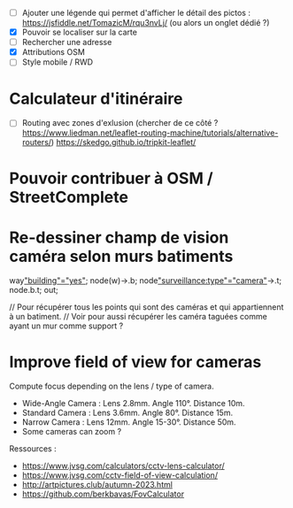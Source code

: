 - [ ] Ajouter une légende qui permet d'afficher le détail des pictos : https://jsfiddle.net/TomazicM/rqu3nvLj/ (ou alors un onglet dédié ?)
- [x] Pouvoir se localiser sur la carte
- [ ] Rechercher une adresse
- [x] Attributions OSM
- [ ] Style mobile / RWD

# Calculateur d'itinéraire

- [ ] Routing avec zones d'exlusion (chercher de ce côté ? https://www.liedman.net/leaflet-routing-machine/tutorials/alternative-routers/) https://skedgo.github.io/tripkit-leaflet/


# Pouvoir contribuer à OSM / StreetComplete



# Re-dessiner champ de vision caméra selon murs batiments 

way["building"="yes"]({{bbox}});
node(w)->.b;
node["surveillance:type"="camera"]({{bbox}})->.t;
node.b.t;
out;

// Pour récupérer tous les points qui sont des caméras et qui appartiennent à un batiment.
// Voir pour aussi récupérer les caméra taguées comme ayant un mur comme support ?

# Improve field of view for cameras

Compute focus depending on the lens / type of camera.
- Wide-Angle Camera : Lens 2.8mm. Angle 110°. Distance 10m.
- Standard Camera : Lens 3.6mm. Angle 80°. Distance 15m.
- Narrow Camera : Lens 12mm. Angle 15-30°. Distance 50m.
- Some cameras can zoom ?

Ressources : 
- https://www.jvsg.com/calculators/cctv-lens-calculator/
- https://www.jvsg.com/cctv-field-of-view-calculation/
- http://artpictures.club/autumn-2023.html
- https://github.com/berkbavas/FovCalculator

